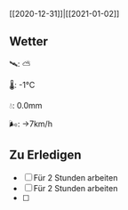 [[2020-12-31]]|[[2021-01-02]]

## Wetter

🛰: ⛅️

🌡: -1°C

💧: 0.0mm

🌬: →7km/h

## Zu Erledigen

- [ ] Für 2 Stunden arbeiten
- [ ] Für 2 Stunden arbeiten
- [ ] 